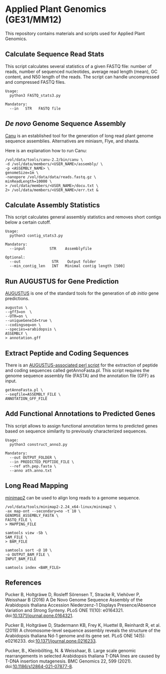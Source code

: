 # Applied Plant Genomics (GE31/MM12)
This repository contains materials and scripts used for Applied Plant Genomics.

## Calculate Sequence Read Stats ##
This script calculates several statistics of a given FASTQ file: number of reads, number of sequenced nucleotides, average read length (mean), GC content, and N50 length of the reads. The script can handle uncompressed and compressed FASTQ files.



```
Usage:
  python3 FASTQ_stats3.py
 
Mandatory:
  --in   STR   FASTQ file
```



## _De novo_ Genome Sequence Assembly ##
[Canu]() is an established tool for the generation of long read plant genome sequence assemblies. Alternatives are miniasm, Flye, and shasta.

Here is an explanation how to run Canu:


```
/vol/data/tools/canu-2.2/bin/canu \
-d /vol/data/members/<USER_NAME>/assembly/ \
-p <ASSEMBLY_NAME> \
genomeSize=1m \
-nanopore /vol/data/data/reads.fastq.gz \
minReadLength=10000 \
> /vol/data/members/<USER_NAME>/docu.txt \
2> /vol/data/members/<USER_NAME>/err.txt &
```

## Calculate Assembly Statistics ##
This script calculates general assembly statistics and removes short contigs below a certain cutoff.

```
Usage:
  python3 contig_stats3.py
 
Mandatory:
  --input           STR    Assemblyfile
 		
Optional:
  --out              STR    Output folder
  --min_contig_len   INT   Minimal contig length [500]
```


## Run AUGUSTUS for Gene Prediction ###
[AUGUSTUS]() is one of the standard tools for the generation of _ab initio_ gene predictions. 

```
augustus \
--gff3=on  \
--UTR=on \
--uniqueGeneId=true \
--codingseq=on \
--species=arabidopsis \
ASSEMBLY \
> annotation.gff
```


## Extract Peptide and Coding Sequences ##
There is an [AUGUSTUS-associated perl script](https://bioinf.uni-greifswald.de/augustus/binaries/scripts/) for the extraction of peptide and coding sequences called getAnnoFasta.pl. This script requires the genome sequence assembly file (FASTA) and the annotation file (GFF) as input.

```
getAnnoFasta.pl \
--seqfile=ASSEMBLY_FILE \
ANNOTATION_GFF_FILE
```

## Add Functional Annotations to Predicted Genes ##
This script allows to assign functional annotation terms to predicted genes based on sequence similarity to previously characterized sequences.

```
Usage:
  python3 construct_anno3.py
 
Mandatory:
  --out OUTPUT_FOLDER \
  --in PREDICTED_PEPTIDE_FILE \
  --ref ath.pep.fasta \
  --anno ath.anno.txt
```


## Long Read Mapping ##
[minimap2](https://github.com/lh3/minimap2) can be used to align long reads to a genome sequence.

```
/vol/data/tools/minimap2-2.24_x64-linux/minimap2 \
-ax map-ont --secondary=no -t 10 \
GENOMSE_ASSEMBLY_FASTA \
FASTQ_FILE \
> MAPPING_FILE
```

```
samtools view -Sb \
SAM_FILE \
> BAM_FILE
```

```
samtools sort -@ 10 \
-o OUTPUT_BAM_FILE \
INPUT_BAM_FILE
```

```
samtools index <BAM_FILE>
```


## References ##

Pucker B, Holtgräwe D, Rosleff Sörensen T, Stracke R, Viehöver P, Weisshaar B (2016) A De Novo Genome Sequence Assembly of the Arabidopsis thaliana Accession Niederzenz-1 Displays Presence/Absence Variation and Strong Synteny. PLoS ONE 11(10): e0164321. doi:[10.1371/journal.pone.0164321](https://doi.org/10.1371/journal.pone.0164321).

Pucker B, Holtgräwe D, Stadermann KB, Frey K, Huettel B, Reinhardt R, et al. (2019) A chromosome-level sequence assembly reveals the structure of the Arabidopsis thaliana Nd-1 genome and its gene set. PLoS ONE 14(5): e0216233. doi:[10.1371/journal.pone.0216233](https://doi.org/10.1371/journal.pone.0216233).

Pucker, B., Kleinbölting, N. & Weisshaar, B. Large scale genomic rearrangements in selected Arabidopsis thaliana T-DNA lines are caused by T-DNA insertion mutagenesis. BMC Genomics 22, 599 (2021). doi:[10.1186/s12864-021-07877-8](https://doi.org/10.1186/s12864-021-07877-8).

